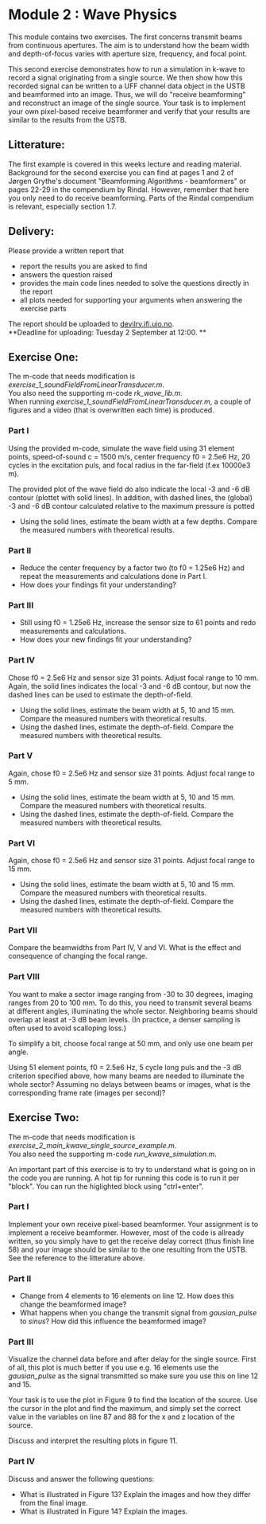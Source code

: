 # Module 2 : Wave Physics

This module contains two exercises. The first  concerns transmit beams from 
continuous apertures. The aim is to understand how the beam width and 
depth-of-focus varies with aperture size, frequency, and focal point.  

This second exercise demonstrates how to run a simulation in k-wave to record a
signal originating from a single source. We then show how this recorded signal
can be written to a UFF channel data object in the USTB and beamformed into an image. 
Thus, we will do "receive beamforming" and reconstruct an image of the single source.
Your task is to implement your own pixel-based receive beamformer and verify that
your results are similar to the results from the USTB.

## Litterature:
The first example is covered in this weeks lecture and reading material.  
Background for the second exercise you can find at pages 1 and 2 of Jørgen 
Grythe's document "Beamforming Algorithms - beamformers" or pages 22-29 in 
the compendium by Rindal. However, remember that here you only need to do 
receive beamforming. Parts of the Rindal compendium is relevant, especially 
section 1.7.

## Delivery:
Please provide a written report that

- report the results you are asked to find
- answers the question raised
- provides the main code lines needed to solve the questions directly in the report
- all plots needed for supporting your arguments when answering the exercise parts

The report should be uploaded to [devilry.ifi.uio.no](devilry.ifi.uio.no).  
**Deadline for uploading: Tuesday 2 September at 12:00. **
 
## Exercise One:
The m-code that needs modification is *exercise_1_soundFieldFromLinearTransducer.m*.  
You also need the supporting m-code *rk_wave_lib.m*.  
When running *exercise_1_soundFieldFromLinearTransducer.m*, a couple of figures and a 
video (that is overwritten each time) is produced.

### Part I
Using the provided m-code, simulate the wave field using 31 element points,
speed-of-sound c = 1500 m/s, center frequency f0 = 2.5e6 Hz, 20 cycles in the 
excitation puls, and focal radius in the far-field (f.ex 10000e3 m).  

The provided plot of the wave field do also indicate the local -3 and -6 dB contour
(plottet with solid lines). In addition, with dashed lines, the (global) -3 and -6 dB contour 
calculated relative to the maximum pressure is potted

 - Using the solid lines, estimate the beam width at a few depths. Compare the 
 measured numbers with theoretical results. 

### Part II

- Reduce the center frequency by a factor two (to f0 = 1.25e6 Hz) and repeat the 
measurements and calculations done in Part I.  
- How does your findings fit your understanding?

### Part III

- Still using f0 = 1.25e6 Hz, increase the sensor size to 61 points and redo 
measurements and calculations.  
- How does your new findings fit your understanding?

### Part IV
Chose f0 = 2.5e6 Hz and sensor size 31 points. Adjust focal range to 10 mm. 
Again, the solid lines indicates the local -3 and -6 dB contour, but now the dashed lines 
can be used to estimate the depth-of-field.

- Using the solid lines, estimate the beam width at 5, 10 and 15 mm. Compare the 
 measured numbers with theoretical results. 
- Using the dashed lines, estimate the depth-of-field. Compare the measured numbers
with theoretical results. 

### Part V
Again, chose f0 = 2.5e6 Hz and sensor size 31 points. Adjust focal range to 5 mm. 

- Using the solid lines, estimate the beam width at 5, 10 and 15 mm. Compare the 
 measured numbers with theoretical results. 
- Using the dashed lines, estimate the depth-of-field. Compare the measured numbers
with theoretical results. 

### Part VI
Again, chose f0 = 2.5e6 Hz and sensor size 31 points. Adjust focal range to 15 mm. 

- Using the solid lines, estimate the beam width at 5, 10 and 15 mm. Compare the 
 measured numbers with theoretical results. 
- Using the dashed lines, estimate the depth-of-field. Compare the measured numbers
with theoretical results. 

### Part VII
Compare the beamwidths from Part IV, V and VI. What is the effect and consequence of 
changing the focal range.

### Part VIII
You want to make a sector image ranging from -30 to 30 degrees, imaging ranges from 20 to 
100 mm. To do this, you need to transmit several beams at different angles, illuminating the 
whole sector. Neighboring beams should overlap at least at -3 dB beam levels. 
(In practice, a denser sampling is often used to avoid scalloping loss.)  

To simplify a bit, choose focal range at 50 mm, and only use one beam per angle.

Using 51 element points, f0 = 2.5e6 Hz, 5 cycle long puls and the -3 dB criterion specified above, 
how many beams are needed to illuminate the whole sector? 
Assuming no delays between beams or images, what is the corresponding frame rate (images per second)?


## Exercise Two:
The m-code that needs modification is *exercise_2_main_kwave_single_source_example.m*.  
You also need the supporting m-code *run_kwave_simulation.m*.

An important part of this exercise is to try to understand what is going on in the code you are running.
A hot tip for running this code is to run it per "block". You can run the higlighted block
using "ctrl+enter".

### Part I
Implement your own receive pixel-based beamformer. Your assignment is to 
implement a receive beamformer. However, most of the code is allready written,
so you simply have to get the receive delay correct (thus finish line 58) 
and your image should be similar to the one resulting from the USTB. 
See the reference to the litterature above. 

### Part II

+ Change from 4 elements to 16 elements on line 12. How does this change the beamformed image?
+ What happens when you change the transmit signal from *gausian_pulse* to *sinus*? How did this influence the beamformed image?

### Part III
Visualize the channel data before and after delay for the single source.
First of all, this plot is much better if you use e.g. 16 elements use the 
*gausian_pulse* as the signal transmitted so make sure you use this on line 12 and 15. 

Your task is to use the plot in Figure 9 to find the location of the source.
Use the cursor in the plot and find the maximum, and simply set the correct
value in the variables on line 87 and 88 for the x and z location of the source.

Discuss and interpret the resulting plots in figure 11.

### Part IV

Discuss and answer the following questions:

+ What is illustrated in Figure 13? Explain the images and how they differ from the final image.
+ What is illustrated in Figure 14? Explain the images.
